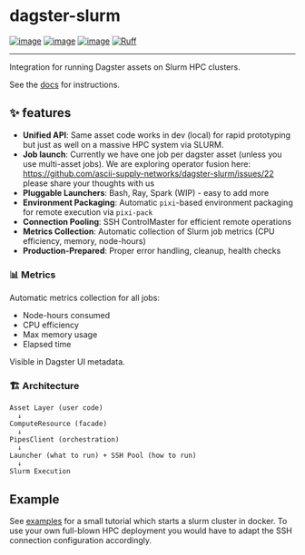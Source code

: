 # dagster-slurm

[![image](https://img.shields.io/pypi/v/dagster-slurm.svg)](https://pypi.python.org/pypi/dagster-slurm)
[![image](https://img.shields.io/pypi/l/dagster-slurm.svg)](https://pypi.python.org/pypi/dagster-slurm)
[![image](https://img.shields.io/pypi/pyversions/dagster-slurm.svg)](https://pypi.python.org/pypi/dagster-slurm)
[![Ruff](https://img.shields.io/endpoint?url=https://raw.githubusercontent.com/astral-sh/ruff/main/assets/badge/v2.json)](https://github.com/astral-sh/ruff)

---

Integration for running Dagster assets on Slurm HPC clusters.

See the [docs](https://ascii-supply-networks.github.io/dagster-slurm/) for instructions.

## ✨ features

- **Unified API**: Same asset code works in dev (local) for rapid prototyping but just as well on a massive HPC system via SLURM.
- **Job launch**: Currently we have one job per dagster asset (unless you use multi-asset jobs). We are exploring operator fusion here: https://github.com/ascii-supply-networks/dagster-slurm/issues/22 please share your thoughts with us
- **Pluggable Launchers**: Bash, Ray, Spark (WIP) - easy to add more
- **Environment Packaging**: Automatic `pixi`-based environment packaging for remote execution via `pixi-pack`
- **Connection Pooling**: SSH ControlMaster for efficient remote operations
- **Metrics Collection**: Automatic collection of Slurm job metrics (CPU efficiency, memory, node-hours)
- **Production-Prepared**: Proper error handling, cleanup, health checks

### 📊 Metrics 

Automatic metrics collection for all jobs: 

- Node-hours consumed
- CPU efficiency
- Max memory usage
- Elapsed time
     
Visible in Dagster UI metadata. 


### 🏗️ Architecture

```
Asset Layer (user code)
  ↓
ComputeResource (facade)
  ↓
PipesClient (orchestration)
  ↓
Launcher (what to run) + SSH Pool (how to run)
  ↓
Slurm Execution
```

## Example

See [examples](./examples/) for a small tutorial which starts a slurm cluster in docker.
To use your own full-blown HPC deployment you would have to adapt the SSH connection configuration accordingly.